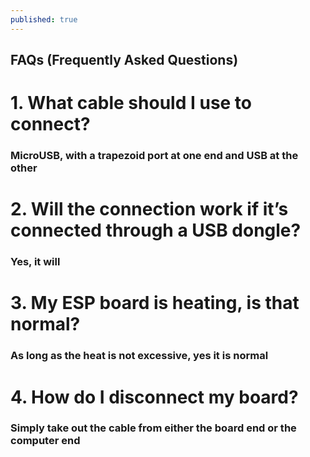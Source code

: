 ```yaml
---
published: true
---
```

## FAQs (Frequently Asked Questions)

# 1. What cable should I use to connect?
 ### MicroUSB, with a trapezoid port at one end and USB at the other
 
# 2. Will the connection work if it’s connected through a USB dongle?
### Yes, it will

# 3. My ESP board is heating, is that normal?
### As long as the heat is not excessive, yes it is normal

# 4. How do I disconnect my board?
### Simply take out the cable from either the board end or the computer end